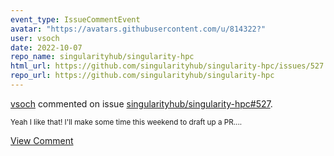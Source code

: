 ```yaml
---
event_type: IssueCommentEvent
avatar: "https://avatars.githubusercontent.com/u/814322?"
user: vsoch
date: 2022-10-07
repo_name: singularityhub/singularity-hpc
html_url: https://github.com/singularityhub/singularity-hpc/issues/527
repo_url: https://github.com/singularityhub/singularity-hpc
---
```


<a href='https://github.com/vsoch' target='_blank'>vsoch</a> commented on issue <a href='https://github.com/singularityhub/singularity-hpc/issues/527' target='_blank'>singularityhub/singularity-hpc#527</a>.

<small>Yeah I like that! I'll make some time this weekend to draft up a PR....</small>

<a href='https://github.com/singularityhub/singularity-hpc/issues/527' target='_blank'>View Comment</a>